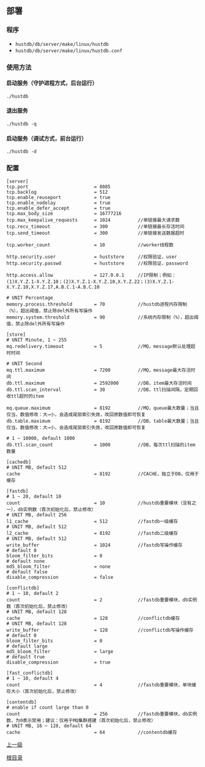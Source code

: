 部署
--

### 程序 ###

* `hustdb/db/server/make/linux/hustdb`
* `hustdb/db/server/make/linux/hustdb.conf`

### 使用方法 ###

#### 启动服务（守护进程方式，后台运行） ####

    ./hustdb

#### 退出服务 ####

    ./hustdb -q

#### 启动服务（调试方式，前台运行） ####

    ./hustdb -d

### 配置 ###

    [server]
    tcp.port                        = 8085
    tcp.backlog                     = 512
    tcp.enable_reuseport            = true
    tcp.enable_nodelay              = true
    tcp.enable_defer_accept         = true
    tcp.max_body_size               = 16777216
    tcp.max_keepalive_requests      = 1024          //单链接最大请求数 
    tcp.recv_timeout                = 300           //单链接最长存活时间
    tcp.send_timeout                = 300           //单链接发送数据超时

    tcp.worker_count                = 10            //worker线程数

    http.security.user              = huststore     //权限验证，user
    http.security.passwd            = huststore     //权限验证，password

    http.access.allow               = 127.0.0.1     //IP限制；例如：(1)X.Y.Z.1-X.Y.Z.10；(2)X.Y.Z.1-X.Y.Z.10,X.Y.Z.22；(3)X.Y.Z.1-X.Y.Z.10,X.Y.Z.17,A.B.C.1-A.B.C.10

	# UNIT Percentage
    memory.process.threshold        = 70            //hustdb进程内存限制（%），超出阈值，禁止除del外所有写操作
    memory.system.threshold         = 90            //系统内存限制（%），超出阈值，禁止除del外所有写操作

	[store]
	# UNIT Minute, 1 ~ 255
	mq.redelivery.timeout           = 5             //MQ，message默认处理超时时间

	# UNIT Second
	mq.ttl.maximum                  = 7200          //MQ，message最大存活时间
	db.ttl.maximum                  = 2592000       //DB，item最大存活时间
    db.ttl.scan_interval            = 30            //DB，ttl扫描间隔，定期回收ttl超时的item

	mq.queue.maximum                = 8192          //MQ，queue最大数量；当且仅当，数值修改：大→小，会造成尾部索引失效，改回原数值即可恢复
	db.table.maximum                = 8192          //DB，table最大数量；当且仅当，数值修改：大→小，会造成尾部索引失效，改回原数值即可恢复

    # 1 ~ 10000, default 1000
    db.ttl.scan_count               = 1000          //DB，每次ttl扫描的item数量

    [cachedb]
    # UNIT MB, default 512
    cache                           = 8192          //CACHE，独立于DB，仅用于缓存

    [fastdb]
    # 1 ~ 20, default 10
    count                           = 10            //hustdb重要模块（没有之一），db实例数（首次初始化后，禁止修改）
    # UNIT MB, default 256
    l1_cache                        = 512           //fastdb一级缓存
    # UNIT MB, default 512
    l2_cache                        = 8192          //fastdb二级缓存
    # UNIT MB, default 512
    write_buffer                    = 1024          //fastdb写操作缓存
    # default 0
    bloom_filter_bits               = 0
    # default none
    md5_bloom_filter                = none
    # default false
    disable_compression             = false

    [conflictdb]
    # 1 ~ 10, default 2
    count                           = 2             //fastdb重要模块，db实例数（首次初始化后，禁止修改）
    # UNIT MB, default 128
    cache                           = 128           //conflictdb缓存
    # UNIT MB, default 128
    write_buffer                    = 128           //conflictdb写操作缓存
    # default 0
    bloom_filter_bits               = 0
    # default large
    md5_bloom_filter                = large
    # default true
    disable_compression             = true

    [fast_conflictdb]
    # 1 ~ 10, default 4
    count                           = 4             //fastdb重要模块，单块缓存大小（首次初始化后，禁止修改）

    [contentdb]
    # enable if count large than 0
    count                           = 256           //fastdb重要模块，db实例数，为0表示禁用；建议：仅用于MQ集群搭建（首次初始化后，禁止修改）
    # UNIT MB, 16 ~ 128, default 64
    cache                           = 64            //contentdb缓存

[上一级](../index.md)

[根目录](../../index.md)